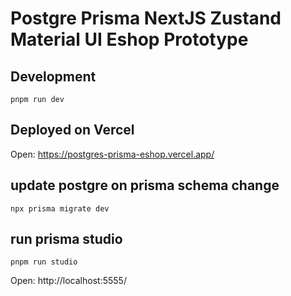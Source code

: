 # Postgre Prisma NextJS Zustand Material UI Eshop Prototype

## Development

`pnpm run dev`

## Deployed on Vercel

Open: https://postgres-prisma-eshop.vercel.app/

## update postgre on prisma schema change

`npx prisma migrate dev`

## run prisma studio

`pnpm run studio`

Open: http://localhost:5555/
